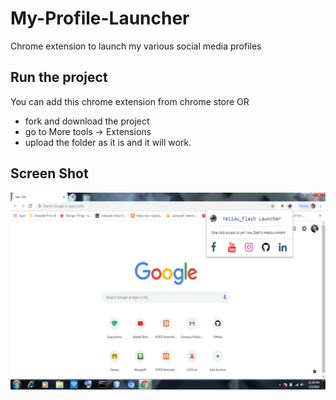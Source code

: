 # My-Profile-Launcher
Chrome extension to launch my various social media profiles

## Run the project
You can add this chrome extension from chrome store OR
- fork and download the project
- go to More tools -> Extensions
- upload the folder as it is and it will work.

## Screen Shot
![Extension](https://github.com/Ye11ow-Flash/My-Profile-Launcher/blob/master/screen_shots/ss1.png)

